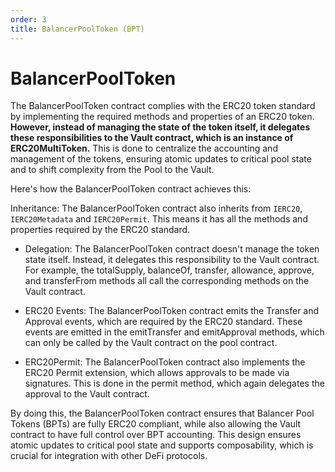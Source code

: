 ```yaml
---
order: 3
title: BalancerPoolToken (BPT)
---
```

# BalancerPoolToken


The BalancerPoolToken contract complies with the ERC20 token standard by implementing the required methods and properties of an ERC20 token. **However, instead of managing the state of the token itself, it delegates these responsibilities to the Vault contract, which is an instance of ERC20MultiToken.** This is done to centralize the accounting and management of the tokens, ensuring atomic updates to critical pool state and to shift complexity from the Pool to the Vault. 

Here's how the BalancerPoolToken contract achieves this:

Inheritance: The BalancerPoolToken contract also inherits from `IERC20`, `IERC20Metadata` and `IERC20Permit`. This means it has all the methods and properties required by the ERC20 standard.

- Delegation: The BalancerPoolToken contract doesn't manage the token state itself. Instead, it delegates this responsibility to the Vault contract. For example, the totalSupply, balanceOf, transfer, allowance, approve, and transferFrom methods all call the corresponding methods on the Vault contract.

- ERC20 Events: The BalancerPoolToken contract emits the Transfer and Approval events, which are required by the ERC20 standard. These events are emitted in the emitTransfer and emitApproval methods, which can only be called by the Vault contract on the pool contract.

- ERC20Permit: The BalancerPoolToken contract also implements the ERC20 Permit extension, which allows approvals to be made via signatures. This is done in the permit method, which again delegates the approval to the Vault contract.

By doing this, the BalancerPoolToken contract ensures that Balancer Pool Tokens (BPTs) are fully ERC20 compliant, while also allowing the Vault contract to have full control over BPT accounting. This design ensures atomic updates to critical pool state and supports composability, which is crucial for integration with other DeFi protocols.

